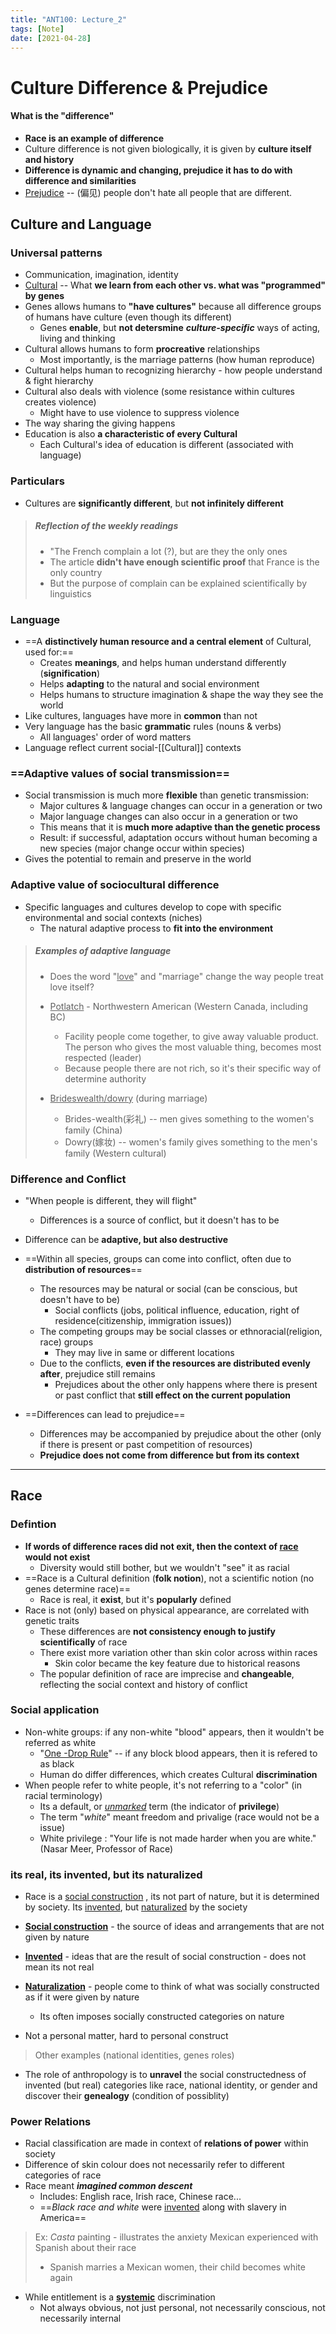 ```yaml
---
title: "ANT100: Lecture_2"
tags: [Note]
date: [2021-04-28]
---
```


# Culture Difference & Prejudice

#### What is the "difference"

- **Race is an example of difference**
- Culture difference is not given biologically, it is given by **culture itself and history**
- **Difference is dynamic and changing, prejudice it has to do with difference and similarities**
- <u>Prejudice</u> -- (偏见) people don't hate all people that are different.

## Culture and Language

### Universal patterns

- Communication, imagination, identity
- <u>Cultural</u> -- What **we learn from each other vs. what was "programmed" by genes**  
- Genes allows humans to **"have cultures"** because all difference groups of humans have culture (even though its different)
   - Genes **enable**, but **not detersmine** ***culture-specific*** ways of acting, living and thinking
- Cultural allows humans to form **procreative** relationships
   - Most importantly, is the marriage patterns (how human reproduce)
- Cultural helps human to recognizing hierarchy - how people understand & fight hierarchy
- Cultural also deals with violence (some resistance within cultures creates violence)
   - Might have to use violence to suppress violence
- The way sharing the giving happens
- Education is also **a characteristic of every Cultural** 
   - Each Cultural's idea of education is different (associated with language)

### Particulars

- Cultures are **significantly different**, but **not infinitely different**
> ##### Reflection of the weekly readings
> - "The French complain a lot (?), but are they the only ones
> - The article **didn't have enough scientific proof** that France is the only country
> - But the purpose of complain can be explained scientifically by linguistics

### Language

- ==A **distinctively human resource and a central element** of Cultural, used for:==
   - Creates **meanings**, and helps human understand differently (**signification**)
   - Helps **adapting** to the natural and social environment
   - Helps humans to structure imagination & shape the way they see the world
- Like cultures, languages have more in **common** than not
- Very language has the basic **grammatic** rules (nouns & verbs)
   - All languages' order of word matters
- Language reflect current social-[[Cultural]] contexts

### ==Adaptive values of social transmission==

- Social transmission is much more **flexible** than genetic transmission:
   - Major cultures & language changes can occur in a generation or two
   - Major language changes can also occur in a generation or two
   - This means that it is **much more adaptive than the genetic process**
   - Result: if successful, adaptation occurs without human becoming a new species (major change occur within species)
- Gives the potential to remain and preserve in the world

### Adaptive value of sociocultural difference

- Specific languages and cultures develop to cope with specific environmental and social contexts (niches)
   - The natural adaptive process to **fit into the environment**

> ##### Examples of adaptive language
>
> - Does the word "<u>love</u>" and "marriage" change the way people treat love itself?
>
> - <u>Potlatch</u> - Northwestern American (Western Canada, including BC)
>   - Facility people come together, to give away valuable product. The person who gives the most valuable thing, becomes most respected (leader)
>   - Because people there are not rich, so it's their specific way of determine authority
> - <u>Brideswealth/dowry</u> (during marriage)
>   - Brides-wealth(彩礼) -- men gives something to the women's family (China)
>   - Dowry(嫁妆) -- women's family gives something to the men's family (Western cultural) 

### Difference and Conflict

- "When people is different, they will flight"
   - Differences is a source of conflict, but it doesn't has to be
- Difference can be **adaptive, but also destructive**
- ==Within all species, groups can come into conflict, often due to **distribution of resources**==
   - The resources may be natural or social (can be conscious, but doesn't have to be)
      - Social conflicts (jobs, political influence, education, right of residence(citizenship, immigration issues))
   - The competing groups may be social classes or ethnoracial(religion, race) groups
      - They may live in same or different locations
   - Due to the conflicts, **even if the resources are distributed evenly after**, prejudice still remains
      - Prejudices about the other only happens where there is present or past conflict that **still effect on the current population**

- ==Differences can lead to prejudice==
  - Differences may be accompanied by prejudice about the other (only if there is present or past competition of resources)
  - **Prejudice does not come from difference but from its context**

---

## Race

### Defintion

- **If words of difference races did not exit, then the context of <u>race</u> would not exist**
  - Diversity would still bother, but we wouldn't "see" it as racial
- ==Race is a Cultural definition (**folk notion**), not a scientific notion (no genes determine race)==
  - Race is real, it **exist**, but it's **popularly** defined
- Race is not (only) based on physical appearance, are correlated with genetic traits
  - These differences are **not consistency enough to justify scientifically** of race
  - There exist more variation other than skin color across within races
    - Skin color became the key feature due to historical reasons
  - The popular definition of race are imprecise and **changeable**, reflecting the social context and history of conflict

### Social application 

- Non-white groups: if any non-white "blood" appears, then it wouldn't be referred as white
  - "<u>One -Drop Rule</u>" -- if any block blood appears, then it is refered to as black
  - Human do differ differences, which creates Cultural **discrimination**
- When people refer to white people, it's not referring to a "color" (in racial terminology)
  - Its a default, or <u>*unmarked*</u> term (the indicator of **privilege**)
  - The term "*white*" meant freedom and privalige (race would not be a issue)
  - White privilege : "Your life is not made harder when you are white." (Nasar Meer, Professor of Race)

### its real, its invented, but its naturalized

- Race is a <u>social construction</u> , its not part of nature, but it is determined by society. Its <u>invented</u>, but <u>naturalized</u> by the society

- <u>**Social construction**</u> - the source of ideas and arrangements that are not given by nature
- **<u>Invented</u>** - ideas that are the result of social construction - does not mean its not real
- <u>**Naturalization**</u> - people come to think of what was socially constructed as if it were given by nature
  - Its often imposes socially constructed categories on nature
- Not a personal matter, hard to personal construct

> Other examples (national identities, genes roles)

- The role of anthropology is to **unravel** the social constructedness of invented (but real) categories like race, national identity, or gender and discover their **genealogy** (condition of possiblity)

### Power Relations

- Racial classification are made in context of **relations of power** within society
- Difference of skin colour does not necessarily refer to different categories of race
- Race meant ***imagined common descent***
  - Includes: English race, Irish race, Chinese race...
  - ==*Black race and white* were <u>invented</u> along with slavery in America==

> Ex: *Casta* painting - illustrates the anxiety Mexican experienced with Spanish about their race
>
> - Spanish marries a Mexican women, their child becomes white again

- While entitlement is a **<u>systemic</u>** discrimination
  - Not always obvious, not just personal, not necessarily conscious, not necessarily internal
